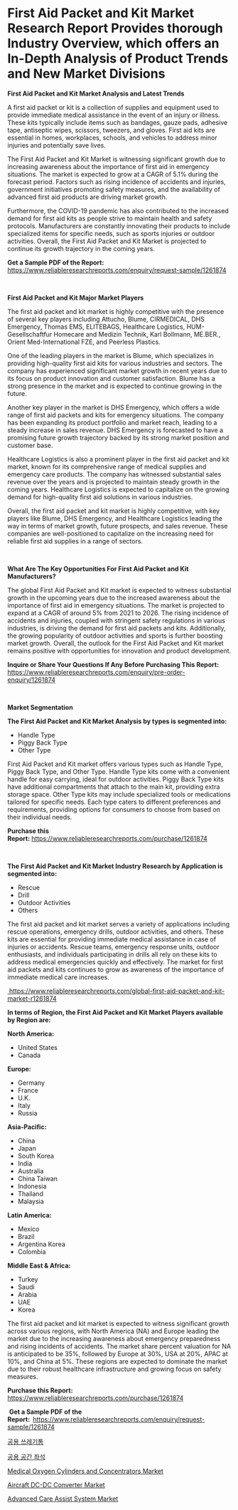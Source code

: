 <p><h1>First Aid Packet and Kit Market Research Report Provides thorough Industry Overview, which offers an In-Depth Analysis of Product Trends and New Market Divisions</h1></p><p><strong>First Aid Packet and Kit Market Analysis and Latest Trends</strong></p>
<p><p>A first aid packet or kit is a collection of supplies and equipment used to provide immediate medical assistance in the event of an injury or illness. These kits typically include items such as bandages, gauze pads, adhesive tape, antiseptic wipes, scissors, tweezers, and gloves. First aid kits are essential in homes, workplaces, schools, and vehicles to address minor injuries and potentially save lives.</p><p>The First Aid Packet and Kit Market is witnessing significant growth due to increasing awareness about the importance of first aid in emergency situations. The market is expected to grow at a CAGR of 5.1% during the forecast period. Factors such as rising incidence of accidents and injuries, government initiatives promoting safety measures, and the availability of advanced first aid products are driving market growth.</p><p>Furthermore, the COVID-19 pandemic has also contributed to the increased demand for first aid kits as people strive to maintain health and safety protocols. Manufacturers are constantly innovating their products to include specialized items for specific needs, such as sports injuries or outdoor activities. Overall, the First Aid Packet and Kit Market is projected to continue its growth trajectory in the coming years.</p></p>
<p><strong>Get a Sample PDF of the Report:&nbsp;</strong> <a href="https://www.reliableresearchreports.com/enquiry/request-sample/1261874">https://www.reliableresearchreports.com/enquiry/request-sample/1261874</a></p>
<p>&nbsp;</p>
<p><strong>First Aid Packet and Kit Major Market Players</strong></p>
<p><p>The first aid packet and kit market is highly competitive with the presence of several key players including Attucho, Blume, CIRMEDICAL, DHS Emergency, Thomas EMS, ELITEBAGS, Healthcare Logistics, HUM-Gesellschaftfur Homecare and Medizin Technik, Karl Bollmann, ME.BER., Orient Med-International FZE, and Peerless Plastics.</p><p>One of the leading players in the market is Blume, which specializes in providing high-quality first aid kits for various industries and sectors. The company has experienced significant market growth in recent years due to its focus on product innovation and customer satisfaction. Blume has a strong presence in the market and is expected to continue growing in the future.</p><p>Another key player in the market is DHS Emergency, which offers a wide range of first aid packets and kits for emergency situations. The company has been expanding its product portfolio and market reach, leading to a steady increase in sales revenue. DHS Emergency is forecasted to have a promising future growth trajectory backed by its strong market position and customer base.</p><p>Healthcare Logistics is also a prominent player in the first aid packet and kit market, known for its comprehensive range of medical supplies and emergency care products. The company has witnessed substantial sales revenue over the years and is projected to maintain steady growth in the coming years. Healthcare Logistics is expected to capitalize on the growing demand for high-quality first aid solutions in various industries.</p><p>Overall, the first aid packet and kit market is highly competitive, with key players like Blume, DHS Emergency, and Healthcare Logistics leading the way in terms of market growth, future prospects, and sales revenue. These companies are well-positioned to capitalize on the increasing need for reliable first aid supplies in a range of sectors.</p></p>
<p>&nbsp;</p>
<p><strong>What Are The Key Opportunities For First Aid Packet and Kit Manufacturers?</strong></p>
<p><p>The global First Aid Packet and Kit market is expected to witness substantial growth in the upcoming years due to the increased awareness about the importance of first aid in emergency situations. The market is projected to expand at a CAGR of around 5% from 2021 to 2026. The rising incidence of accidents and injuries, coupled with stringent safety regulations in various industries, is driving the demand for first aid packets and kits. Additionally, the growing popularity of outdoor activities and sports is further boosting market growth. Overall, the outlook for the First Aid Packet and Kit market remains positive with opportunities for innovation and product development.</p></p>
<p><strong>Inquire or Share Your Questions If Any Before Purchasing This Report:</strong> <a href="https://www.reliableresearchreports.com/enquiry/pre-order-enquiry/1261874">https://www.reliableresearchreports.com/enquiry/pre-order-enquiry/1261874</a></p>
<p>&nbsp;</p>
<p><strong>Market Segmentation</strong></p>
<p><strong>The First Aid Packet and Kit Market Analysis by types is segmented into:</strong></p>
<p><ul><li>Handle Type</li><li>Piggy Back Type</li><li>Other Type</li></ul></p>
<p><p>First Aid Packet and Kit market offers various types such as Handle Type, Piggy Back Type, and Other Type. Handle Type kits come with a convenient handle for easy carrying, ideal for outdoor activities. Piggy Back Type kits have additional compartments that attach to the main kit, providing extra storage space. Other Type kits may include specialized tools or medications tailored for specific needs. Each type caters to different preferences and requirements, providing options for consumers to choose from based on their individual needs.</p></p>
<p><strong>Purchase this Report:&nbsp;</strong><a href="https://www.reliableresearchreports.com/purchase/1261874">https://www.reliableresearchreports.com/purchase/1261874</a></p>
<p>&nbsp;</p>
<p><strong>The First Aid Packet and Kit Market Industry Research by Application is segmented into:</strong></p>
<p><ul><li>Rescue</li><li>Drill</li><li>Outdoor Activities</li><li>Others</li></ul></p>
<p><p>The first aid packet and kit market serves a variety of applications including rescue operations, emergency drills, outdoor activities, and others. These kits are essential for providing immediate medical assistance in case of injuries or accidents. Rescue teams, emergency response units, outdoor enthusiasts, and individuals participating in drills all rely on these kits to address medical emergencies quickly and effectively. The market for first aid packets and kits continues to grow as awareness of the importance of immediate medical care increases.</p></p>
<p><a href="https://www.reliableresearchreports.com/global-first-aid-packet-and-kit-market-r1261874">&nbsp;https://www.reliableresearchreports.com/global-first-aid-packet-and-kit-market-r1261874</a></p>
<p><strong>In terms of Region, the First Aid Packet and Kit Market Players available by Region are:</strong></p>
<p>
    <p> <strong> North America: </strong>
        <ul>
            <li>United States</li>
            <li>Canada</li>
        </ul>
        </p> 
    <p> <strong> Europe: </strong>
        <ul>
            <li>Germany</li>
            <li>France</li>
            <li>U.K.</li>
            <li>Italy</li>
            <li>Russia</li>
        </ul>
        </p> 
    <p> <strong> Asia-Pacific: </strong>
        <ul>
            <li>China</li>
            <li>Japan</li>
            <li>South Korea</li>
            <li>India</li>
            <li>Australia</li>
            <li>China Taiwan</li>
            <li>Indonesia</li>
            <li>Thailand</li>
            <li>Malaysia</li>
        </ul>
        </p> 
    <p> <strong> Latin America: </strong>
        <ul>
            <li>Mexico</li>
            <li>Brazil</li>
            <li>Argentina Korea</li>
            <li>Colombia</li>
        </ul>
        </p> 
    <p> <strong> Middle East & Africa: </strong>
        <ul>
            <li>Turkey</li>
            <li>Saudi</li>
            <li>Arabia</li>
            <li>UAE</li>
            <li>Korea</li>
        </ul>
    </p>
    </p>
<p><p>The first aid packet and kit market is expected to witness significant growth across various regions, with North America (NA) and Europe leading the market due to the increasing awareness about emergency preparedness and rising incidents of accidents. The market share percent valuation for NA is anticipated to be 35%, followed by Europe at 30%, USA at 20%, APAC at 10%, and China at 5%. These regions are expected to dominate the market due to their robust healthcare infrastructure and growing focus on safety measures.</p></p>
<p><strong>Purchase this Report: </strong><a href="https://www.reliableresearchreports.com/purchase/1261874">https://www.reliableresearchreports.com/purchase/1261874</a></p>
<p>&nbsp;<strong>Get a Sample PDF of the Report:&nbsp;&nbsp;</strong><a href="https://www.reliableresearchreports.com/enquiry/request-sample/1261874">https://www.reliableresearchreports.com/enquiry/request-sample/1261874</a></p>
<p><strong></strong></p>
<p><p><a href="https://github.com/mofijurk071/Market-Research-Report-List-2/blob/main/598561076312.md">공용 쓰레기통</a></p><p><a href="https://github.com/alfitoms13/Market-Research-Report-List-2/blob/main/121942376311.md">공용 공간 좌석</a></p><p><a href="https://github.com/ChiragRP21/Market-Research-Report-List-5/blob/main/medical-oxygen-cylinders-and-concentrators-market.md">Medical Oxygen Cylinders and Concentrators Market</a></p><p><a href="https://medium.com/@hsjri2637/aircraft-dc-dc-converter-market-trends-and-analysis-opportunities-and-challenges-for-future-30edae616424">Aircraft DC-DC Converter Market</a></p><p><a href="https://github.com/cecuraprangm/Market-Research-Report-List-4/blob/main/advanced-care-assist-system-market.md">Advanced Care Assist System Market</a></p></p>